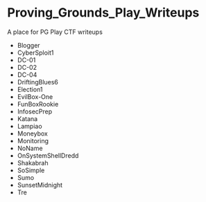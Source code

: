 # Proving_Grounds_Play_Writeups

A place for PG Play CTF writeups

- Blogger
- CyberSploit1
- DC-01
- DC-02
- DC-04
- DriftingBlues6
- Election1
- EvilBox-One
- FunBoxRookie
- InfosecPrep
- Katana
- Lampiao
- Moneybox
- Monitoring
- NoName
- OnSystemShellDredd
- Shakabrah
- SoSimple
- Sumo
- SunsetMidnight
- Tre
